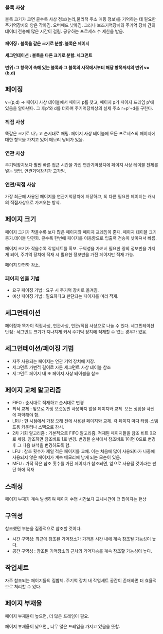 ### 블록 사상

블록 크기가 크면 클수록 사상 정보(논리,물리적 주소 매핑 정보)를 기억하는 데 필요한 주기억장치의 양은 작아짐. 오버페드 낮아짐. 그러나 보조기억장치와 주기억 장치 간의 데이터 전송에 많은 시간이 걸림. 공유하는 프로세스 수 제한을 받음.

#### 페이징 : 블록을 같은 크기로 분할. 블록은 페이지

#### 세그먼테이션 : 블록을 다른 크기로 분할. 세그먼트

#### 변위 :그 항목이 속해 있는 블록과 그 블록의 시작에서부터 해당 항목까지의 변위 v=(b,d)

## 페이징

v=(p,d) -> 페이지 사상 테이블에서 페이지 p를 찾고, 페이지 p가 페이지 프레임 p'에 있음을 알아낸다. 그 후p'와 d를 더하여 주기억장치상의 실제 주소 r=p'+d를 구한다.

### 직접 사상

똑같은 크기로 나누고 순서대로 매핑. 페이지 사상 테이블에 모든 프로세스의 페이지에 대한 항목을 가지고 있어 메모리 낭비가 있음.

### 연관 사상

주기억장치보다 훨씬 빠른 접근 시간을 가진 연관기억장치에 페이지 사상 테이블 전체를 넣는 방법.
연관기억장치가 고가임.

### 연관/직접 사상

가장 최근에 사용된 페이지를 연관기억장치에 저장하고, 외 다른 필요한 페이지는 캐시의 직접사상으로 가져오는 방식.

## 페이지 크기

페이지 크기가 작을수록 보다 많은 페이지와 페이지 프레임이 존재. 페이지 테이블 크기 증가.테이블 단편화. 클수록 한번에 페이지를 이동함으로 입출력 전송이 낮아져서 빠름.

페이지 크기가 작을수록 작업세트를 확보. 구역성을 가져서 필요한 량의 정보만을 가지게 되어, 주기억 장치에 적재 시 필요한 정보만을 가진 페이지만 적재 가능.

페이지 단편화 감소.

### 페이지 인출 기법

- 요구 페이징 기법 : 요구 시 주기억 장치로 옮겨짐.
- 예상 페이징 기법 : 필요하다고 판단되는 페이지를 미리 적재.

## 세그먼테이션

페이징과 똑가이 직접사상, 연관사상, 연관/직접 사상으로 나눌 수 있다.
세그먼테이션 단점 : 세그먼트 크기가 지나치게 커서 주기억 장치에 적재할 수 없는 경우가 있음.

## 세그먼테이션/페이징 기법

- 자주 사용되는 페이지는 연관 기억 장치에 저장.
- 세그먼트 가변적 길이로 자른 세그먼트 사상 테이블 참조
- 세그먼트 페이지 내 또 페이지 사상 테이블을 참조

## 페이지 교체 알고리즘

- FIFO : 순서대로 적재하고 순서대로 변경
- 최적 교체 : 앞으로 가장 오랫동안 사용하지 않을 페이지와 교체. 모든 상황을 사전에 파악해야 함.
- LRU : 현 시점에서 가장 오래 전에 사용된 페이지와 교체. 각 페이지 마다 타임-스탬프용 카운터나 스택으로 감시.
- 2차 기회 알고리즘 : 기본적으로 FIFO 알고리즘. 적재된 페이지들을 참조 비트 0으로 세팅. 참조하면 참조비트 1로 변경. 변경될 순서에서 참조비트 1이면 0으로 변경 후 그 다음 녀석을 변경하도록 함.
- LFU : 참조 횟수가 제일 적은 페이지를 교체. 이는 처음에 많이 사용되다가 나중에 사용되지 않은 페이지가 계속 메모리에 남게 되는 모순이 있음.
- MFU : 가작 작은 참조 횟수를 가진 페이지가 참조되면, 앞으로 사용될 것이라는 판단 하에 적재

## 스래싱

페이지 부재가 계속 발생하여 페이지 수행 시간보다 교체시간이 더 많아지는 현상

## 구역성

참조했던 부분을 집중적으로 참조할 것이다.

- 시간 구역성: 최근에 참조된 기억장소가 가까운 시간 내에 계속 참조될 가능성이 높다.
- 공간 구역성 : 참조된 기억장소의 근처의 기억자송를 계속 참조할 가능성이 높다.

## 작업세트

자주 참조되는 페이지들의 집합체. 주기억 장치 내 작업세트 공간이 존재하면 더 효율적으로 처리할 수 있다.

## 페이지 부재율

페이지 부재율이 높으면, 더 많은 프레임이 필요.

페이지 부재율이 낮으면,, 너무 많은 프레임을 가지고 있음을 뜻함.
